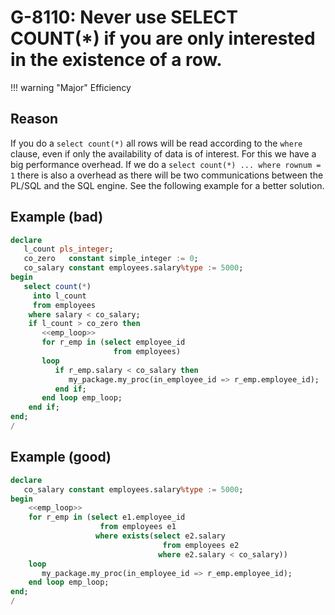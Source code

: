 # G-8110: Never use SELECT COUNT(*) if you are only interested in the existence of a row.

!!! warning "Major"
    Efficiency

## Reason

If you do a `select count(*)` all rows will be read according to the `where` clause, even if only the availability of data is of interest. For this we have a big performance overhead. If we do a `select count(*) ... where rownum = 1` there is also a overhead as there will be two communications between the PL/SQL and the SQL engine. See the following example for a better solution.

## Example (bad)

``` sql
declare
   l_count pls_integer;
   co_zero   constant simple_integer := 0;
   co_salary constant employees.salary%type := 5000;
begin
   select count(*)
     into l_count
     from employees
    where salary < co_salary;
    if l_count > co_zero then
       <<emp_loop>>
       for r_emp in (select employee_id
                       from employees)
       loop
          if r_emp.salary < co_salary then
             my_package.my_proc(in_employee_id => r_emp.employee_id); 
          end if;
       end loop emp_loop;
    end if;
end;
/
```

## Example (good)

``` sql
declare
   co_salary constant employees.salary%type := 5000;
begin
    <<emp_loop>>
    for r_emp in (select e1.employee_id
                    from employees e1
                   where exists(select e2.salary
                                  from employees e2
                                 where e2.salary < co_salary))
    loop
       my_package.my_proc(in_employee_id => r_emp.employee_id); 
    end loop emp_loop;
end;
/
```